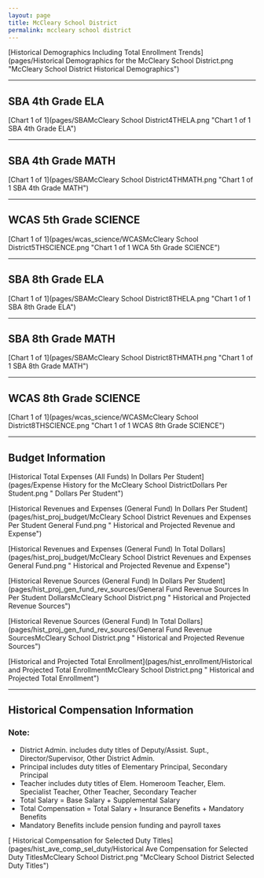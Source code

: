 ```yaml
---
layout: page
title: McCleary School District
permalink: mccleary school district
---
```



[Historical Demographics Including Total Enrollment Trends](pages/Historical Demographics for the McCleary School District.png "McCleary School District Historical Demographics")

___

## SBA 4th Grade ELA

[Chart 1 of 1](pages/SBAMcCleary School District4THELA.png "Chart 1 of 1 SBA 4th Grade ELA")


___

## SBA 4th Grade MATH

[Chart 1 of 1](pages/SBAMcCleary School District4THMATH.png "Chart 1 of 1 SBA 4th Grade MATH")


___

## WCAS 5th Grade SCIENCE

[Chart 1 of 1](pages/wcas_science/WCASMcCleary School District5THSCIENCE.png "Chart 1 of 1 WCA 5th Grade SCIENCE")


___

## SBA 8th Grade ELA

[Chart 1 of 1](pages/SBAMcCleary School District8THELA.png "Chart 1 of 1 SBA 8th Grade ELA")


___

## SBA 8th Grade MATH

[Chart 1 of 1](pages/SBAMcCleary School District8THMATH.png "Chart 1 of 1 SBA 8th Grade MATH")


___

## WCAS 8th Grade SCIENCE

[Chart 1 of 1](pages/wcas_science/WCASMcCleary School District8THSCIENCE.png "Chart 1 of 1 WCAS 8th Grade SCIENCE")


___

## Budget Information

[Historical Total Expenses (All Funds) In Dollars Per Student](pages/Expense History for the McCleary School DistrictDollars Per Student.png " Dollars Per Student")

[Historical Revenues and Expenses (General Fund) In Dollars Per Student](pages/hist_proj_budget/McCleary School District Revenues and Expenses Per Student General Fund.png " Historical and Projected Revenue and Expense")

[Historical Revenues and Expenses (General Fund) In Total Dollars](pages/hist_proj_budget/McCleary School District Revenues and Expenses General Fund.png " Historical and Projected Revenue and Expense")

[Historical Revenue Sources (General Fund) In Dollars Per Student](pages/hist_proj_gen_fund_rev_sources/General Fund Revenue Sources In Per Student DollarsMcCleary School District.png " Historical and Projected Revenue Sources")

[Historical Revenue Sources (General Fund) In Total Dollars](pages/hist_proj_gen_fund_rev_sources/General Fund Revenue SourcesMcCleary School District.png " Historical and Projected Revenue Sources")

[Historical and Projected Total Enrollment](pages/hist_enrollment/Historical and Projected Total EnrollmentMcCleary School District.png " Historical and Projected Total Enrollment")


___

## Historical Compensation Information
### Note:
- District Admin. includes duty titles of Deputy/Assist. Supt., Director/Supervisor, Other District Admin.
- Principal includes duty titles of Elementary Principal, Secondary Principal
- Teacher includes duty titles of Elem. Homeroom Teacher, Elem. Specialist Teacher, Other Teacher, Secondary Teacher
- Total Salary = Base Salary + Supplemental Salary
- Total Compensation = Total Salary + Insurance Benefits + Mandatory Benefits
- Mandatory Benefits include pension funding and payroll taxes

[ Historical Compensation for Selected Duty Titles](pages/hist_ave_comp_sel_duty/Historical Ave Compensation for Selected Duty TitlesMcCleary School District.png "McCleary School District Selected Duty Titles")

